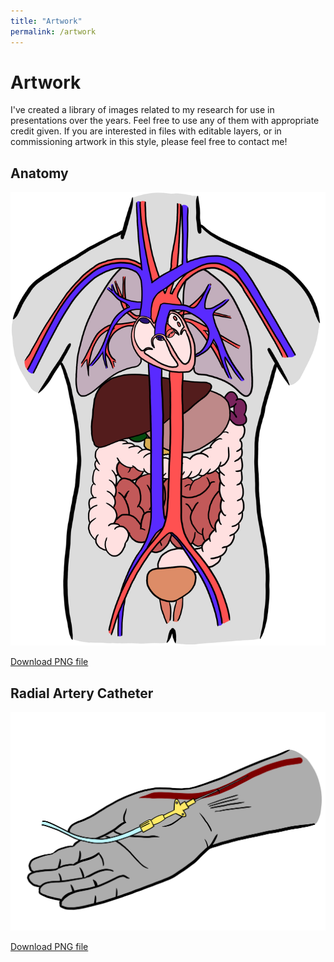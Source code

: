 ```yaml
---
title: "Artwork"
permalink: /artwork
---
```

# Artwork

I've created a library of images related to my research for use in presentations over the years. Feel free to use any of them with appropriate credit given. If you are interested in files with editable layers, or in commissioning artwork in this style, please feel free to contact me!

## Anatomy
![Anatomy](/artwork_files/Anatomy.png)

[Download PNG file](https://daphneschles.github.io/artwork_files/Anatomy.png)

## Radial Artery Catheter
![Radial_Artery](/artwork_files/Radial_Artery.png)

[Download PNG file](https://daphneschles.github.io/artwork_files/Radial_Artery.png)
